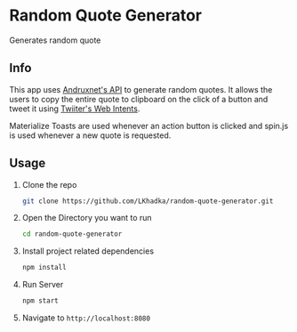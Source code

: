 # Random Quote Generator
Generates random quote

## Info
This app uses [Andruxnet's API](https://market.mashape.com/andruxnet) to generate random quotes. It allows the users to
copy the entire quote to clipboard on the click of a button and tweet it using
[Twiiter's Web Intents](https://dev.twitter.com/web/intents).  

Materialize Toasts are used whenever an action button is clicked and spin.js is used whenever a new quote is requested.

## Usage
1.  Clone the repo

    ```bash
    git clone https://github.com/LKhadka/random-quote-generator.git
    ```
2. Open the Directory you want to run

    ```bash
    cd random-quote-generator
    ```
3. Install project related dependencies

    ```bash
    npm install
    ```
4.  Run Server

    ```bash
    npm start
    ```
5. Navigate to `http://localhost:8080`
